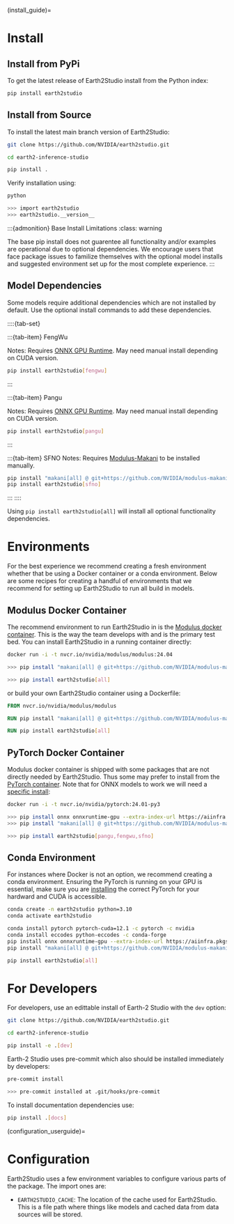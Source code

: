 <!-- markdownlint-disable MD025 -->
(install_guide)=

# Install

## Install from PyPi

To get the latest release of Earth2Studio install from the Python index:

```bash
pip install earth2studio
```

## Install from Source

To install the latest main branch version of Earth2Studio:

```bash
git clone https://github.com/NVIDIA/earth2studio.git

cd earth2-inference-studio

pip install .
```

Verify installation using:

```bash
python

>>> import earth2studio
>>> earth2studio.__version__
```

:::{admonition} Base Install Limitations
:class: warning

The base pip install does not guarentee all functionality and/or examples are
operational due to optional dependencies.
We encourage users that face package issues to familize themselves with the optional
model installs and suggested environment set up for the most complete experience.
:::

## Model Dependencies

Some models require additional dependencies which are not installed by default.
Use the optional install commands to add these dependencies.

::::{tab-set}

:::{tab-item} FengWu

Notes: Requires [ONNX GPU Runtime](https://onnxruntime.ai/docs/install/). May need
manual install depending on CUDA version.

```bash
pip install earth2studio[fengwu]
```

:::

:::{tab-item} Pangu

Notes: Requires [ONNX GPU Runtime](https://onnxruntime.ai/docs/install/). May need
manual install depending on CUDA version.

```bash
pip install earth2studio[pangu]
```

:::

:::{tab-item} SFNO
Notes: Requires [Modulus-Makani](https://github.com/NVIDIA/modulus-makani) to be
installed manually.

```bash
pip install "makani[all] @ git+https://github.com/NVIDIA/modulus-makani.git@v0.1.0"
pip install earth2studio[sfno]
```

:::
::::

Using `pip install earth2studio[all]` will install all optional functionality dependencies.

# Environments

For the best experience we recommend creating a fresh environment whether that be using
a Docker container or a conda environment.
Below are some recipes for creating a handful of environments that we recommend for
setting up Earth2Studio to run all build in models.

## Modulus Docker Container

The recommend environment to run Earth2Studio in is the [Modulus docker container](https://catalog.ngc.nvidia.com/orgs/nvidia/teams/modulus/containers/modulus).
This is the way the team develops with and is the primary test bed.
You can install Earth2Studio in a running container directly:

```bash
docker run -i -t nvcr.io/nvidia/modulus/modulus:24.04

>>> pip install "makani[all] @ git+https://github.com/NVIDIA/modulus-makani.git@v0.1.0"

>>> pip install earth2studio[all]
```

or build your own Earth2Studio container using a Dockerfile:

```dockerfile
FROM nvcr.io/nvidia/modulus/modulus

RUN pip install "makani[all] @ git+https://github.com/NVIDIA/modulus-makani.git@v0.1.0"

RUN pip install earth2studio[all]
```

## PyTorch Docker Container

Modulus docker container is shipped with some packages that are not directly needed by
Earth2Studio.
Thus some may prefer to install from the [PyTorch container](https://catalog.ngc.nvidia.com/orgs/nvidia/containers/pytorch).
Note that for ONNX models to work we will need a [specific install](https://onnxruntime.ai/docs/install/#install-onnx-runtime-ort-1):

```bash
docker run -i -t nvcr.io/nvidia/pytorch:24.01-py3

>>> pip install onnx onnxruntime-gpu --extra-index-url https://aiinfra.pkgs.visualstudio.com/PublicPackages/_packaging/onnxruntime-cuda-12/pypi/simple/
>>> pip install "makani[all] @ git+https://github.com/NVIDIA/modulus-makani.git@v0.1.0"

>>> pip install earth2studio[pangu,fengwu,sfno]
```

## Conda Environment

For instances where Docker is not an option, we recommend creating a conda environment.
Ensuring the PyTorch is running on your GPU is essential, make sure you are [installing](https://pytorch.org/get-started/locally/)
the correct PyTorch for your hardward and CUDA is accessible.

```bash
conda create -n earth2studio python=3.10
conda activate earth2studio

conda install pytorch pytorch-cuda=12.1 -c pytorch -c nvidia
conda install eccodes python-eccodes -c conda-forge
pip install onnx onnxruntime-gpu --extra-index-url https://aiinfra.pkgs.visualstudio.com/PublicPackages/_packaging/onnxruntime-cuda-12/pypi/simple/
pip install "makani[all] @ git+https://github.com/NVIDIA/modulus-makani.git@v0.1.0"

pip install earth2studio[all]
```

# For Developers

For developers, use an edittable install of Earth-2 Studio with the `dev` option:

```bash
git clone https://github.com/NVIDIA/earth2studio.git

cd earth2-inference-studio

pip install -e .[dev]
```

Earth-2 Studio uses pre-commit which also should be installed immediately by developers:

```bash
pre-commit install

>>> pre-commit installed at .git/hooks/pre-commit
```

To install documentation dependencies use:

```bash
pip install .[docs]
```

(configuration_userguide)=

# Configuration

Earth2Studio uses a few environment variables to configure various parts of the package.
The import ones are:

- `EARTH2STUDIO_CACHE`: The location of the cache used for Earth2Studio. This is a file
path where things like models and cached data from data sources will be stored.
